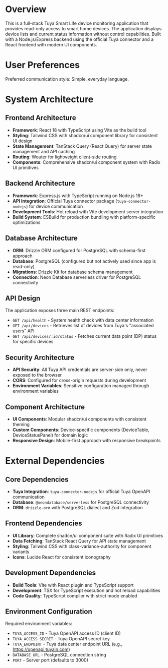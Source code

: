 # Overview

This is a full-stack Tuya Smart Life device monitoring application that provides read-only access to smart home devices. The application displays device lists and current status information without control capabilities. Built with a Node.js/Express backend using the official Tuya connector and a React frontend with modern UI components.

# User Preferences

Preferred communication style: Simple, everyday language.

# System Architecture

## Frontend Architecture
- **Framework**: React 18 with TypeScript using Vite as the build tool
- **Styling**: Tailwind CSS with shadcn/ui component library for consistent UI design
- **State Management**: TanStack Query (React Query) for server state management and API caching
- **Routing**: Wouter for lightweight client-side routing
- **Components**: Comprehensive shadcn/ui component system with Radix UI primitives

## Backend Architecture
- **Framework**: Express.js with TypeScript running on Node.js 18+
- **API Integration**: Official Tuya connector package (`tuya-connector-nodejs`) for device communication
- **Development Tools**: Hot reload with Vite development server integration
- **Build System**: ESBuild for production bundling with platform-specific optimizations

## Database Architecture
- **ORM**: Drizzle ORM configured for PostgreSQL with schema-first approach
- **Database**: PostgreSQL (configured but not actively used since app is read-only)
- **Migrations**: Drizzle Kit for database schema management
- **Connection**: Neon Database serverless driver for PostgreSQL connectivity

## API Design
The application exposes three main REST endpoints:
- `GET /api/health` - System health check with data center information
- `GET /api/devices` - Retrieves list of devices from Tuya's "associated users" API
- `GET /api/devices/:id/status` - Fetches current data point (DP) status for specific devices

## Security Architecture
- **API Security**: All Tuya API credentials are server-side only, never exposed to the browser
- **CORS**: Configured for cross-origin requests during development
- **Environment Variables**: Sensitive configuration managed through environment variables

## Component Architecture
- **UI Components**: Modular shadcn/ui components with consistent theming
- **Custom Components**: Device-specific components (DeviceTable, DeviceStatusPanel) for domain logic
- **Responsive Design**: Mobile-first approach with responsive breakpoints

# External Dependencies

## Core Dependencies
- **Tuya Integration**: `tuya-connector-nodejs` for official Tuya OpenAPI communication
- **Database**: `@neondatabase/serverless` for PostgreSQL connectivity
- **ORM**: `drizzle-orm` with PostgreSQL dialect and Zod integration

## Frontend Dependencies
- **UI Library**: Complete shadcn/ui component suite with Radix UI primitives
- **Data Fetching**: TanStack React Query for API state management
- **Styling**: Tailwind CSS with class-variance-authority for component variants
- **Icons**: Lucide React for consistent iconography

## Development Dependencies
- **Build Tools**: Vite with React plugin and TypeScript support
- **Development**: TSX for TypeScript execution and hot reload capabilities
- **Code Quality**: TypeScript compiler with strict mode enabled

## Environment Configuration
Required environment variables:
- `TUYA_ACCESS_ID` - Tuya OpenAPI access ID (client ID)
- `TUYA_ACCESS_SECRET` - Tuya OpenAPI secret key  
- `TUYA_ENDPOINT` - Tuya data center endpoint URL (e.g., https://openapi.tuyain.com)
- `DATABASE_URL` - PostgreSQL connection string
- `PORT` - Server port (defaults to 3000)